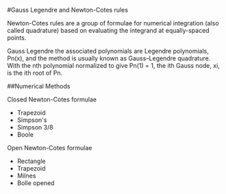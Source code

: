 #Gauss Legendre and Newton-Cotes rules

Newton-Cotes rules are a group of formulae for numerical integration (also called quadrature) 
based on evaluating the integrand at equally-spaced points.

Gauss Legendre the associated polynomials are Legendre polynomials, Pn(x), and the method is usually known as Gauss–Legendre quadrature. With the nth polynomial normalized to give Pn(1) = 1, the ith Gauss node, xi, is the ith root of Pn.

##Numerical Methods

Closed Newton-Cotes formulae

+ Trapezoid 
+ Simpson's 
+ Simpson 3/8
+ Boole

Open Newton-Cotes formulae

+ Rectangle
+ Trapezoid
+ Milnes
+ Bolle opened